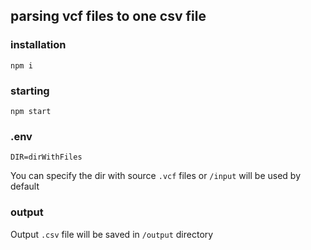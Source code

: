 ## parsing vcf files to one csv file

### installation

`npm i`

### starting

`npm start`

### .env

`DIR=dirWithFiles`

You can specify the dir with source `.vcf` files or `/input` will be used by default

### output

Output `.csv` file will be saved in `/output` directory
